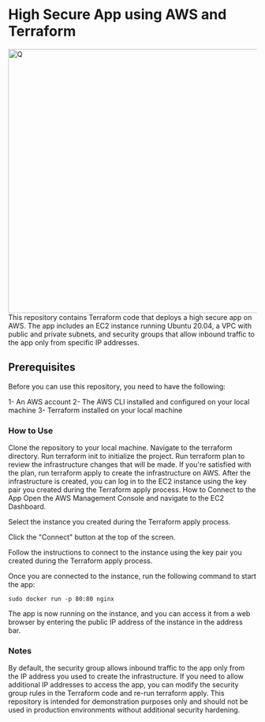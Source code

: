 # High Secure App using AWS and Terraform
<img width="535" alt="Q" src="https://user-images.githubusercontent.com/99130650/217247888-f2126a51-1c9d-4635-96da-16a0af43a874.png">
This repository contains Terraform code that deploys a high secure app on AWS. The app includes an EC2 instance running Ubuntu 20.04, a VPC with public and private subnets, and security groups that allow inbound traffic to the app only from specific IP addresses.

## Prerequisites
Before you can use this repository, you need to have the following:

1- An AWS account
2- The AWS CLI installed and configured on your local machine
3- Terraform installed on your local machine

### How to Use
Clone the repository to your local machine.
Navigate to the terraform directory.
Run terraform init to initialize the project.
Run terraform plan to review the infrastructure changes that will be made.
If you're satisfied with the plan, run terraform apply to create the infrastructure on AWS.
After the infrastructure is created, you can log in to the EC2 instance using the key pair you created during the Terraform apply process.
How to Connect to the App
Open the AWS Management Console and navigate to the EC2 Dashboard.

Select the instance you created during the Terraform apply process.

Click the "Connect" button at the top of the screen.

Follow the instructions to connect to the instance using the key pair you created during the Terraform apply process.

Once you are connected to the instance, run the following command to start the app:

```
sudo docker run -p 80:80 nginx
```
The app is now running on the instance, and you can access it from a web browser by entering the public IP address of the instance in the address bar.

### Notes
By default, the security group allows inbound traffic to the app only from the IP address you used to create the infrastructure. If you need to allow additional IP addresses to access the app, you can modify the security group rules in the Terraform code and re-run terraform apply.
This repository is intended for demonstration purposes only and should not be used in production environments without additional security hardening.
